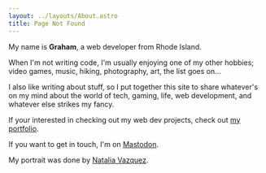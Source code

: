 ```yaml
---
layout: ../layouts/About.astro
title: Page Not Found
---
```


My name is **Graham**, a web developer from Rhode Island.

When I'm not writing code, I'm usually enjoying one of my other hobbies; video games, music, hiking, photography, art, the list goes on...

I also like writing about stuff, so I put together this site to share whatever's on my mind about the world of tech, gaming, life, web development, and whatever else strikes my fancy.

If your interested in checking out my web dev projects, check out [my portfolio](https://ghall.dev/blog).

If you want to get in touch, I'm on <a rel="me" href="https://home.social/@ghalldev">Mastodon</a>.

My portrait was done by [Natalia Vazquez](https://www.nataliavazquezgarcia.com).
